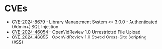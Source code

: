 # CVEs

* [CVE-2024-8679](https://nvd.nist.gov/vuln/detail/CVE-2024-8679) - Library Management System <= 3.0.0 - Authenticated (Admin+) SQL Injection  
* [CVE-2024-46054](https://nvd.nist.gov/vuln/detail/CVE-2024-46054) - OpenVidReview 1.0 Unrestricted File Upload  
* [CVE-2024-46055](https://nvd.nist.gov/vuln/detail/CVE-2024-46055) - OpenVidReview 1.0 Stored Cross-Site Scripting (XSS)
